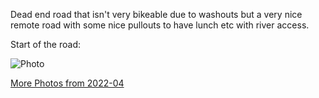 Dead end road that isn't very bikeable due to washouts but a very nice remote road with some nice pullouts to have lunch etc with river access. 

Start of the road:

![Photo](resources/img/Chemainus_River_Provincial_Park.jpg)

[More Photos from 2022-04](https://photos.app.goo.gl/671kdvdap7jy1wK18)